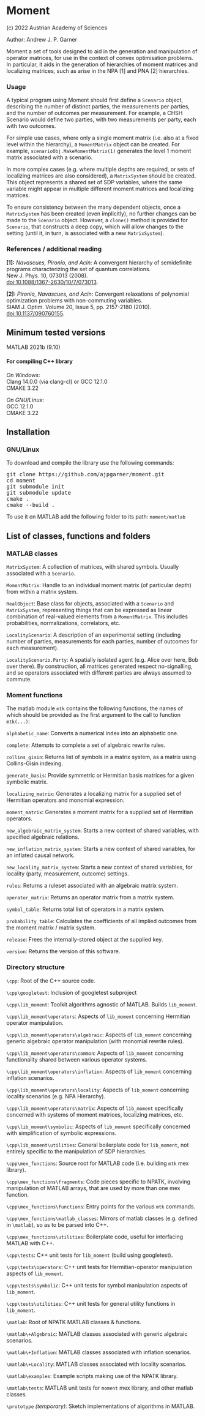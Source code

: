 # Moment
(c) 2022 Austrian Academy of Sciences
 
Author: Andrew J. P. Garner

Moment a set of tools designed to aid in the generation and manipulation of operator matrices, for use in the context 
of convex optimisation problems. In particular, it aids in the generation of hierarchies of moment matrices and 
localizing matrices, such as arise in the NPA [1] and PNA [2] hierarchies.

### Usage

A typical program using Moment should first define a `Scenario` object, describing the number of distinct parties, the
measurements per parties, and the number of outcomes per measurement. For example, a CHSH Scenario would define two
parties, with two measurements per party, each with two outcomes.

For simple use cases, where only a single moment matrix (i.e. also at a fixed level within the hierarchy), a 
`MomentMatrix` object can be created. For example, 
``scenarioObj.MakeMomentMatrix(1)``
generates the level 1 moment matrix associated with a scenario. 

In more complex cases (e.g. where multiple depths are required, or sets of localizing matrices are also considered), a
`MatrixSystem` should be created. 
This object represents a shared set of SDP variables, where the same variable might appear in multiple different moment 
matrices and localizing matrices.

To ensure consistency between the many dependent objects, once a `MatrixSystem` has been created (even implicitly), no 
further changes can be made to the `Scenario` object. However, a `clone()` method is provided for `Scenario`, that 
constructs a deep copy, which will allow changes to the setting (until it, in turn, is associated with a new 
`MatrixSystem`).



### References / additional reading
**[1]:** *Navascues, Pironio, and Acin*: A convergent hierarchy of semidefinite programs characterizing the set of quantum correlations.\
New J. Phys. 10, 073013 (2008).\
[doi:10.1088/1367-2630/10/7/073013](https://doi.org/10.1088/1367-2630/10/7/073013).

**[2]:** *Pironio,  Navascues, and Acin*: Convergent relaxations of polynomial optimization problems
with non-commuting variables.\
SIAM J. Optim. Volume 20, Issue 5, pp. 2157-2180 (2010).\
[doi:10.1137/090760155](https://doi.org/10.1137/090760155).

## Minimum tested versions
MATLAB 2021b (9.10)

#### For compiling C++ library

*On Windows*: \
Clang 14.0.0 (via clang-cl) or GCC 12.1.0 \
CMAKE 3.22

*On GNU/Linux*: \
GCC 12.1.0 \
CMAKE 3.22

## Installation

### GNU/Linux

To download and compile the library use the following commands:

<pre>git clone https://github.com/ajpgarner/moment.git
cd moment
git submodule init
git submodule update
cmake .
cmake --build .</pre>

To use it on MATLAB add the following folder to its path: `moment/matlab`


## List of classes, functions and folders
### MATLAB classes

`MatrixSystem`: A collection of matrices, with shared symbols. Usually associated with a `Scenario`. 

`MomentMatrix`: Handle to an individual moment matrix (of particular depth) from within a matrix system.

`RealObject`: Base class for objects, associated with a `Scenario` and `MatrixSystem`, representing things that can be
expressed as linear combination of real-valued elements from a `MomentMatrix`. This includes probabilities, 
normalizations, correlators, etc.

`LocalityScenario`: A description of an experimental setting (including number of parties, measurements for each parties,
number of outcomes for each measurement).

`LocalityScenario.Party`: A spatially isolated agent (e.g. Alice over here, Bob over there). By construction, all matrices generated
respect no-signalling, and so operators associated with different parties are always assumed to commute.


### Moment functions
The matlab module `mtk` contains the following functions, the names of which should be provided as the first argument
to the call to function `mtk(...)`:

`alphabetic_name`: Converts a numerical index into an alphabetic one.

`complete`: Attempts to complete a set of algebraic rewrite rules.

`collins_gisin`: Returns list of symbols in a matrix system, as a matrix using Collins-Gisin indexing. 

`generate_basis`: Provide symmetric or Hermitian basis matrices for a given symbolic matrix.

`localizing_matrix`: Generates a localizing matrix for a supplied set of Hermitian operators and monomial expression.

`moment_matrix`: Generates a moment matrix for a supplied set of Hermitian operators.

`new_algebraic_matrix_system`: Starts a new context of shared variables, with specified algebraic relations.

`new_inflation_matrix_system`: Starts a new context of shared variables, for an inflated causal network.

`new_locality_matrix_system`: Starts a new context of shared variables, for locality (party, measurement, outcome) 
settings.

`rules`: Returns a ruleset associated with an algebraic matrix system.

`operator_matrix`: Returns an operator matrix from a matrix system. 

`symbol_table`: Returns total list of operators in a matrix system.

`probability_table`: Calculates the coefficients of all implied outcomes from the moment matrix / matrix system.

`release`: Frees the internally-stored object at the supplied key.

`version`: Returns the version of this software.


### Directory structure

`\cpp`: Root of the C++ source code.

`\cpp\googletest`: Inclusion of googletest subproject

`\cpp\lib_moment`: Toolkit algorithms agnostic of MATLAB. Builds `lib_moment`.

`\cpp\lib_moment\operators`: Aspects of `lib_moment` concerning Hermitian operator manipulation.

`\cpp\lib_moment\operators\algebraic`: Aspects of `lib_moment` concerning generic algebraic operator
manipulation (with monomial rewrite rules).

`\cpp\lib_moment\operators\common`: Aspects of `lib_moment` concerning functionality shared between various operator 
systems.

`\cpp\lib_moment\operators\inflation`: Aspects of `lib_moment` concerning inflation scenarios.

`\cpp\lib_moment\operators\locality`: Aspects of `lib_moment` concerning locality scenarios (e.g. NPA Hierarchy).

`\cpp\lib_moment\operators\matrix`: Aspects of `lib_moment` specifically concerned with systems of moment matrices,
localizing matrices, etc.

`\cpp\lib_moment\symbolic`: Aspects of `lib_moment` specifically concerned with simplification of symbolic expressions.

`\cpp\lib_moment\utilities`: General boilerplate code for `lib_moment`, not entirely specific to the manipulation of 
SDP hierarchies.

`\cpp\mex_functions`: Source root for MATLAB code (i.e. building `mtk` mex library).

`\cpp\mex_functions\fragments`: Code pieces specific to NPATK, involving manipulation of
MATLAB arrays, that are used by more than one mex function.

`\cpp\mex_functions\functions`: Entry points for the various `mtk` commands.

`\cpp\mex_functions\matlab_classes`: Mirrors of matlab classes (e.g. defined in `\matlab`), so as to be parsed into C++.

`\cpp\mex_functions\utilities`: Boilerplate code, useful for interfacing MATLAB with C++.

`\cpp\tests`: C++ unit tests for `lib_moment` (build using googletest).

`\cpp\tests\operators`: C++ unit tests for Hermitian-operator manipulation aspects of `lib_moment`.

`\cpp\tests\symbolic`: C++ unit tests for symbol manipulation aspects of `lib_moment`.

`\cpp\tests\utilities`: C++ unit tests for general utility functions in `lib_moment`.

`\matlab`: Root of NPATK MATLAB classes & functions.

`\matlab\+Algebraic`: MATLAB classes associated with generic algebraic scenarios.

`\matlab\+Inflation`: MATLAB classes associated with inflation scenarios.

`\matlab\+Locality`: MATLAB classes associated with locality scenarios.

`\matlab\examples`: Example scripts making use of the NPATK library.

`\matlab\tests`: MATLAB unit tests for `moment` mex library, and other matlab classes.

`\prototype` *(temporary)*: Sketch implementations of algorithms in MATLAB.
